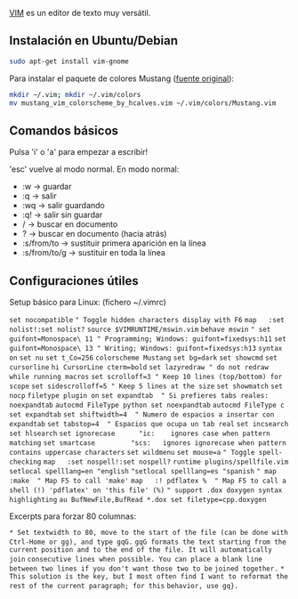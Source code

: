 [VIM] es un editor de texto muy versátil.

Instalación en Ubuntu/Debian
----------------------------

```bash
sudo apt-get install vim-gnome
```

Para instalar el paquete de colores Mustang ([fuente original]):

```bash
mkdir ~/.vim; mkdir ~/.vim/colors
mv mustang_vim_colorscheme_by_hcalves.vim ~/.vim/colors/Mustang.vim
```

Comandos básicos
----------------

Pulsa 'i' o 'a' para empezar a escribir!

'esc' vuelve al modo normal. En modo normal:

- :w -> guardar
- :q -> salir
- :wq -> salir guardando
- :q! -> salir sin guardar
- / -> buscar en documento
- ? -> buscar en documento (hacia atrás)
- :s/from/to -> sustituir primera aparición en la línea
- :s/from/to/g -> sustituir en toda la línea

Configuraciones útiles
----------------------

Setup básico para Linux: (fichero ~/.vimrc)

`set nocompatible`
`" Toggle hidden characters display with F6`
`map `<silent>` `<F6>` :set nolist!`<CR>`:set nolist?`<CR>
`source $VIMRUNTIME/mswin.vim`
`behave mswin`
`" set guifont=Monospace\ 11 " Programming; Windows: guifont=fixedsys:h11`
`set guifont=Monospace\ 13 " Writing; Windows: guifont=fixedsys:h13`
`syntax on`
`set nu`
`set t_Co=256`
`colorscheme Mustang`
`set bg=dark`
`set showcmd`
`set cursorline`
`hi CursorLine cterm=bold`
`set lazyredraw " do not redraw while running macros`
`set scrolloff=3 " Keep 10 lines (top/bottom) for scope`
`set sidescrolloff=5 " Keep 5 lines at the size`
`set showmatch`
`set nocp`
`filetype plugin on`
`set expandtab  " Si prefieres tabs reales: noexpandtab`
`autocmd FileType python set noexpandtab`
`autocmd FileType c set expandtab`
`set shiftwidth=4  " Numero de espacios a insertar con expandtab`
`set tabstop=4  " Espacios que ocupa un tab real`
`set incsearch`
`set hlsearch`
`set ignorecase      "ic:    ignores case when pattern matching`
`set smartcase         "scs:   ignores ignorecase when pattern contains uppercase characters`
`set wildmenu`
`set mouse=a`
`" Toggle spell-checking`
`map `<silent>` `<F8>` :set nospell!`<CR>`:set nospell?`<CR>
`runtime plugins/spellfile.vim`
`setlocal spelllang=en "english`
`"setlocal spelllang=es "spanish`
`" map `<silent>` `<F5>` :make`<CR>`  " Map F5 to call 'make'`
`map `<silent>` `<F5>` :! pdflatex %`<CR>`  " Map F5 to call a shell (!) 'pdflatex' on 'this file' (%)`
`" support .dox doxygen syntax highlighting`
`au BufNewFile,BufRead *.dox set filetype=cpp.doxygen`

Excerpts para forzar 80 columnas:

`* Set textwidth to 80, move to the start of the file (can be done with Ctrl-Home or gg), and type gqG.`
`gqG formats the text starting from the current position and to the end of the file. It will automatically join`
`consecutive lines when possible. You can place a blank line between two lines if you don't want those two to be`
`joined together.`
`* This solution is the key, but I most often find I want to reformat the rest of the current paragraph; for this`
`behavior, use gq}.`

  [VIM]: http://www.vim.org/
  [fuente original]: http://hcalves.deviantart.com/art/Mustang-Vim-Colorscheme-98974484


